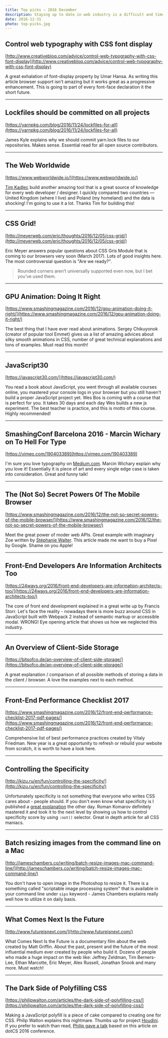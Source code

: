 ```yaml
---
title: Top picks — 2016 December
description: Staying up to date in web industry is a difficult and time consuming task. I would like to share with you my top finds from the past month.
date: 2016-12-31
photo: top-picks.jpg
---
```


## Control web typography with CSS font display

[http://www.creativebloq.com/advice/control-web-typography-with-css-font-display](http://www.creativebloq.com/advice/control-web-typography-with-css-font-display)

A great exhalation of font-display property by Umar Hansa. As writing this article browser support isn't amazing but it works great as a progressive enhancement. This is going to part of every font-face declaration it the short future.

- - -

## Lockfiles should be committed on all projects

[https://yarnpkg.com/blog/2016/11/24/lockfiles-for-all](https://yarnpkg.com/blog/2016/11/24/lockfiles-for-all)

James Kyle explains why we should commit yarn.lock files to our repositories. Makes sense. Essential read for all open source contributors.

- - -

## The Web Worldwide

[https://www.webworldwide.io/](https://www.webworldwide.io/)

[Tim Kadlec](https://twitter.com/tkadlec) build another amazing tool that is a great source of knowledge for every web developer / designer. I quickly compared two countries — United Kingdom (where I live) and Poland (my homeland) and the data is shocking! I'm going to use it a lot. Thanks Tim for building this!

- - -

## CSS Grid!

[http://meyerweb.com/eric/thoughts/2016/12/05/css-grid/](http://meyerweb.com/eric/thoughts/2016/12/05/css-grid/)

Eric Meyer answers popular questions about CSS Gris Module that is coming to our browsers very soon (March 2017). Lots of good insights here. The most controversial question is "Are we ready?".

> Rounded corners aren’t universally supported even now, but I bet you’ve used them.

- - -

## GPU Animation: Doing It Right

[https://www.smashingmagazine.com/2016/12/gpu-animation-doing-it-right/](https://www.smashingmagazine.com/2016/12/gpu-animation-doing-it-right/)

The best thing that I have ever read about animations. Sergey Chikuyonok (creator of popular tool Emmet) gives us a list of amazing advices about silky smooth animations in CSS, number of great technical explanations and tons of examples. Must read this month!

- - -

## JavaScript30

[https://javascript30.com/](https://javascript30.com/)

You read a book about JavaScript, you went through all available courses online, you mastered your console logs in your browser but you still haven't build a proper JavaScript project yet. Wes Bos is coming with a course that is perfect for you. It takes 30 days and each day Wes builds a new js experiment. The best teacher is practice, and this is motto of this course. Highly recommended!

- - -

## SmashingConf Barcelona 2016 - Marcin Wichary on To Hell For Type

[https://vimeo.com/190403389](https://vimeo.com/190403389)

I'm sure you love typography on [Medium.com](https://medium.com/). Marcin Wichary explain why you love it! Essentially it is piece of art and every single edge case is taken into consideration. Great and funny talk!

- - -

## The (Not So) Secret Powers Of The Mobile Browser

[https://www.smashingmagazine.com/2016/12/the-not-so-secret-powers-of-the-mobile-browser/](https://www.smashingmagazine.com/2016/12/the-not-so-secret-powers-of-the-mobile-browser/)

Meet the great power of moder web APIs. Great example with imaginary Zoe written by [Stéphanie Walter](https://twitter.com/WalterStephanie). This article made me want to buy a Pixel by Google. Shame on you Apple!

- - -

## Front-End Developers Are Information Architects Too

[https://24ways.org/2016/front-end-developers-are-information-architects-too/](https://24ways.org/2016/front-end-developers-are-information-architects-too/)

The core of front end development explained in a great write up by Francis Storr. Let's face the reality - nowadays there is more buzz around CSS in JavaScript built with Webpack 2 instead of semantic markup or accessible modal. WRONG! Eye opening article that shows us how we neglected this industry.

- - -

## An Overview of Client-Side Storage

[https://bitsofco.de/an-overview-of-client-side-storage/](https://bitsofco.de/an-overview-of-client-side-storage/)

A great explanation / comparison of all possible methods of storing a data in the client / browser. A love the examples next to each method.

- - -

## Front-End Performance Checklist 2017

[https://www.smashingmagazine.com/2016/12/front-end-performance-checklist-2017-pdf-pages/](https://www.smashingmagazine.com/2016/12/front-end-performance-checklist-2017-pdf-pages/)

Comprehensive list of best performance practices created by Vitaly Friedman. New year is a great opportunity to refresh or rebuild your website from scratch, it is worth to have a look here.

- - -

## Controlling the Specificity

[http://kizu.ru/en/fun/controlling-the-specificity/](http://kizu.ru/en/fun/controlling-the-specificity/)

Unfortunately specificity is not something that everyone who writes CSS cares about - people should. If you don't even know what specificity is I published a [great explanation](https://pawelgrzybek.com/css-specificity-explained/) the other day. Roman Komarov definitely mastered it and took it to the next level by showing us how to control specificity score by using `:not()` selector. Great in depth article for all CSS maniacs.

- - -

## Batch resizing images from the command line on a Mac

[http://jameschambers.co/writing/batch-resize-images-mac-command-line/](http://jameschambers.co/writing/batch-resize-images-mac-command-line/)

You don't have to open image in the Photoshop to resize it. There is a something called "scriptable image processing system" that is available in your command line under `sips` keyword - James Chambers explains really well how to utilize it on daily basis.

- - -

## What Comes Next Is the Future

[http://www.futureisnext.com/](http://www.futureisnext.com/)

What Comes Next Is the Future is a documentary film about the web created by Matt Griffin. About the past, present and the future of the most influential medium ever created by people who build it. Dozens of people who made a huge impact on the web like: Jeffrey Zeldman, Tim Berners-Lee, Ethan Marcotte, Eric Meyer, Alex Russell, Jonathan Snook and many more. Must watch!

- - -

## The Dark Side of Polyfilling CSS

[https://philipwalton.com/articles/the-dark-side-of-polyfilling-css/](https://philipwalton.com/articles/the-dark-side-of-polyfilling-css/)

Making a JavaScript polyfill is a piece of cake compared to creating one for CSS. Philip Walton explains this nightmare. Thumbs up for project [Houdini](https://github.com/w3c/css-houdini-drafts/wiki). If you prefer to watch than read, [Philip gave a talk](http://www.thedotpost.com/2016/12/philip-walton-the-dark-side-of-polyfilling-css) based on this article on dotCS 2016 conference.
